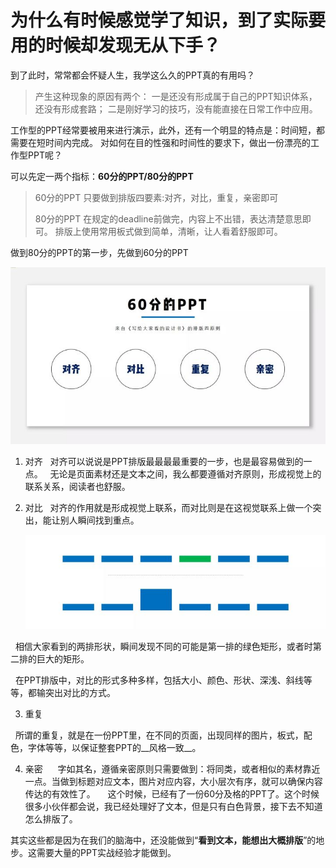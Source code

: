
# 为什么有时候感觉学了知识，到了实际要用的时候却发现无从下手？
到了此时，常常都会怀疑人生，我学这么久的PPT真的有用吗？
> 产生这种现象的原因有两个：
> 一是还没有形成属于自己的PPT知识体系，还没有形成套路；
> 二是刚好学习的技巧，没有能直接在日常工作中应用。

工作型的PPT经常要被用来进行演示，此外，还有一个明显的特点是：时间短，都需要在短时间内完成。
对如何在目的性强和时间性的要求下，做出一份漂亮的工作型PPT呢？

可以先定一两个指标：__60分的PPT/80分的PPT__

> 60分的PPT
> 只要做到排版四要素:对齐，对比，重复，亲密即可
> 
> 80分的PPT
> 在规定的deadline前做完，内容上不出错，表达清楚意思即可。
> 排版上使用常用板式做到简单，清晰，让人看着舒服即可。

做到80分的PPT的第一步，先做到60分的PPT

![alt text](https://github.com/bakerX/Diary/blob/master/images/60.jpg)


1. 对齐
   对齐可以说说是PPT排版最最最最重要的一步，也是最容易做到的一点。
   无论是页面素材还是文本之间，我么都要遵循对齐原则，形成视觉上的联系关系，阅读者也舒服。
   
2. 对比
   对齐的作用就是形成视觉上联系，而对比则是在这视觉联系上做一个突出，能让别人瞬间找到重点。
   
   ![alt text](https://github.com/bakerX/Diary/blob/master/images/compare.jpg)
   
   相信大家看到的两排形状，瞬间发现不同的可能是第一排的绿色矩形，或者时第二排的巨大的矩形。 
   
   在PPT排版中，对比的形式多种多样，包括大小、颜色、形状、深浅、斜线等等，都输突出对比的方式。
   
3. 重复

   所谓的重复，就是在一份PPT里，在不同的页面，出现同样的图片，板式，配色，字体等等，以保证整套PPT的__风格一致__。
   
4. 亲密
  
    字如其名，遵循亲密原则只需要做到：将同类，或者相似的素材靠近一点。当做到标题对应文本，图片对应内容，大小层次有序，就可以确保内容传达的有效性了。
    
这个时候，已经有了一份60分及格的PPT了。这个时候很多小伙伴都会说，我已经处理好了文本，但是只有白色背景，接下去不知道怎么排版了。

其实这些都是因为在我们的脑海中，还没能做到“__看到文本，能想出大概排版__”的地步。这需要大量的PPT实战经验才能做到。

